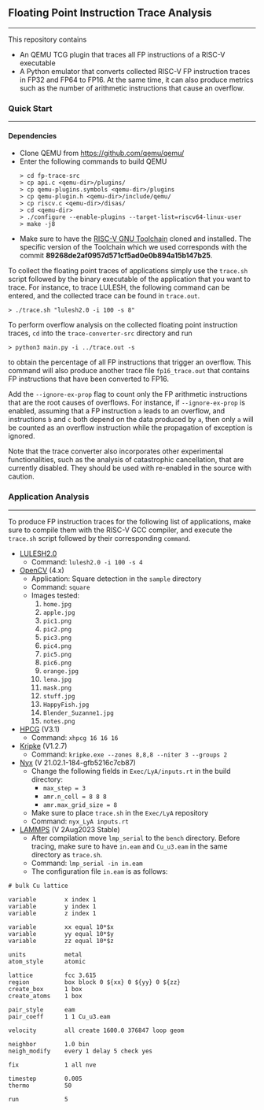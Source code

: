 ## Floating Point Instruction Trace Analysis
------
This repository contains
- An QEMU TCG plugin that traces all FP instructions of a RISC-V executable
- A Python emulator that converts collected RISC-V FP instruction traces in FP32 and FP64 to FP16. At the same time, it can also produce metrics such as the number of arithmetic instructions that cause an overflow.

### Quick Start
------
#### Dependencies
- Clone QEMU from https://github.com/qemu/qemu/
- Enter the following commands to build QEMU
  ```console
  > cd fp-trace-src
  > cp api.c <qemu-dir>/plugins/
  > cp qemu-plugins.symbols <qemu-dir>/plugins
  > cp qemu-plugin.h <qemu-dir>/include/qemu/
  > cp riscv.c <qemu-dir>/disas/
  > cd <qemu-dir>
  > ./configure --enable-plugins --target-list=riscv64-linux-user
  > make -j8
  ```
- Make sure to have the [RISC-V GNU Toolchain](https://github.com/riscv-collab/riscv-gnu-toolchain) cloned and installed. The specific version of the Toolchain which we used corresponds with the commit __89268de2af0957d571cf5ad0e0b894a15b147b25__.

To collect the floating point traces of applications simply 
use the `trace.sh` script followed by the binary executable of
the application that you want to trace. For instance, to trace LULESH, the following command can be entered, and the collected
trace can be found in `trace.out`.
```console
> ./trace.sh "lulesh2.0 -i 100 -s 8"
```
To perform overflow analysis on the collected floating point instruction traces, `cd` into the `trace-converter-src` directory and run
```console
> python3 main.py -i ../trace.out -s
```
to obtain the percentage of all FP instructions that trigger an overflow. This command will also produce another trace file `fp16_trace.out` that contains FP instructions that have been converted to FP16.

Add the `--ignore-ex-prop` flag to count only the FP arithmetic instructions that are the root causes of overflows. For instance, if `--ignore-ex-prop` is enabled, assuming that a FP instruction `a` leads to an overflow, and instructions `b` and `c` both depend on the data produced by `a`, then only `a` will be counted as an overflow instruction while the propagation of exception is ignored.

Note that the trace converter also incorporates other experimental functionalities, such as the analysis of catastrophic cancellation, that are currently disabled. They should be used with re-enabled in the source with caution.

### Application Analysis
------
To produce FP instruction traces for the following list of applications, make sure to compile them with the RISC-V GCC compiler, and execute the `trace.sh` script followed by their corresponding `command`.

- [LULESH2.0](https://github.com/LLNL/LULESH/tree/master)
  - Command: `lulesh2.0 -i 100 -s 4`
- [OpenCV](https://github.com/opencv/opencv) (4.x)
  - Application: Square detection in the `sample` directory
  - Command: `square`
  - Images tested:
    1. `home.jpg`
    2. `apple.jpg`
    3. `pic1.png`
    4. `pic2.png`
    5. `pic3.png`
    6. `pic4.png`
    7. `pic5.png`
    8. `pic6.png`
    9. `orange.jpg`
    10. `lena.jpg`
    11. `mask.png`
    12. `stuff.jpg`
    13. `HappyFish.jpg`
    14. `Blender_Suzanne1.jpg`
    15. `notes.png`
- [HPCG](https://github.com/hpcg-benchmark/hpcg) (V3.1)
  - Command: `xhpcg 16 16 16`
- [Kripke](https://github.com/LLNL/Kripke) (V1.2.7)
  - Command: `kripke.exe --zones 8,8,8 --niter 3 --groups 2`
- [Nyx](https://github.com/AMReX-Astro/Nyx?tab=readme-ov-file) (V 21.02.1-184-gfb5216c7cb87)
  - Change the following fields in `Exec/LyA/inputs.rt` in the build directory:
    - `max_step = 3`
    - `amr.n_cell = 8 8 8`
    - `amr.max_grid_size = 8`
  - Make sure to place `trace.sh` in the `Exec/LyA` repository
  - Command: `nyx_LyA inputs.rt`
- [LAMMPS](https://www.lammps.org/download.html) (V 2Aug2023 Stable)
  - After compilation move `lmp_serial` to the `bench` directory. Before tracing, make sure to have `in.eam` and `Cu_u3.eam` in the same directory as `trace.sh`.
  - Command: `lmp_serial -in in.eam`
  - The configuration file `in.eam` is as follows:
```
# bulk Cu lattice

variable        x index 1
variable        y index 1
variable        z index 1

variable        xx equal 10*$x
variable        yy equal 10*$y
variable        zz equal 10*$z

units           metal
atom_style      atomic

lattice         fcc 3.615
region          box block 0 ${xx} 0 ${yy} 0 ${zz}
create_box      1 box
create_atoms    1 box

pair_style      eam
pair_coeff      1 1 Cu_u3.eam

velocity        all create 1600.0 376847 loop geom

neighbor        1.0 bin
neigh_modify    every 1 delay 5 check yes

fix             1 all nve

timestep        0.005
thermo          50

run             5
```
